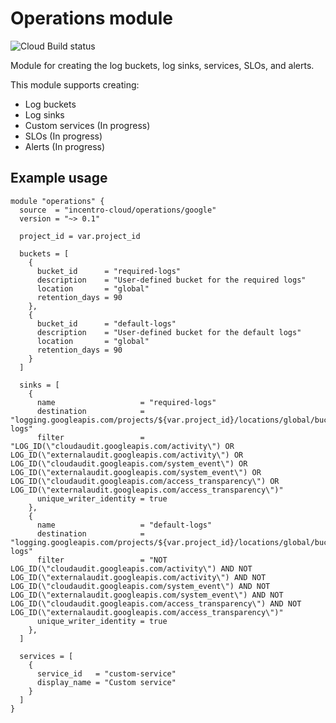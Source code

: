 # Operations module

![Cloud Build status](https://badger-tcppdqobjq-ew.a.run.app/build/status?project=examples-331911&id=55a9baae-ec58-4762-afce-b2274da03f5f "Cloud Build status")

Module for creating the log buckets, log sinks, services, SLOs, and alerts.

This module supports creating:

- Log buckets
- Log sinks
- Custom services (In progress)
- SLOs (In progress)
- Alerts (In progress)

## Example usage

```hcl
module "operations" {
  source  = "incentro-cloud/operations/google"
  version = "~> 0.1"

  project_id = var.project_id

  buckets = [
    {
      bucket_id      = "required-logs"
      description    = "User-defined bucket for the required logs"
      location       = "global"
      retention_days = 90
    },
    {
      bucket_id      = "default-logs"
      description    = "User-defined bucket for the default logs"
      location       = "global"
      retention_days = 90
    }
  ]

  sinks = [
    {
      name                   = "required-logs"
      destination            = "logging.googleapis.com/projects/${var.project_id}/locations/global/buckets/required-logs"
      filter                 = "LOG_ID(\"cloudaudit.googleapis.com/activity\") OR LOG_ID(\"externalaudit.googleapis.com/activity\") OR LOG_ID(\"cloudaudit.googleapis.com/system_event\") OR LOG_ID(\"externalaudit.googleapis.com/system_event\") OR LOG_ID(\"cloudaudit.googleapis.com/access_transparency\") OR LOG_ID(\"externalaudit.googleapis.com/access_transparency\")"
      unique_writer_identity = true
    },
    {
      name                   = "default-logs"
      destination            = "logging.googleapis.com/projects/${var.project_id}/locations/global/buckets/default-logs"
      filter                 = "NOT LOG_ID(\"cloudaudit.googleapis.com/activity\") AND NOT LOG_ID(\"externalaudit.googleapis.com/activity\") AND NOT LOG_ID(\"cloudaudit.googleapis.com/system_event\") AND NOT LOG_ID(\"externalaudit.googleapis.com/system_event\") AND NOT LOG_ID(\"cloudaudit.googleapis.com/access_transparency\") AND NOT LOG_ID(\"externalaudit.googleapis.com/access_transparency\")"
      unique_writer_identity = true
    },
  ]

  services = [
    {
      service_id   = "custom-service"
      display_name = "Custom service"
    }
  ]
}
```